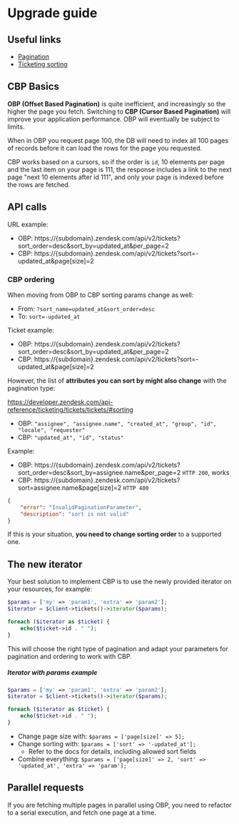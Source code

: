 # Upgrade guide

## Useful links

* [Pagination](https://developer.zendesk.com/api-reference/introduction/pagination)
* [Ticketing sorting](https://developer.zendesk.com/api-reference/ticketing/tickets/tickets/#sorting)

## CBP Basics

**OBP (Offset Based Pagination)** is quite inefficient, and increasingly so the higher the page you fetch. Switching to **CBP (Cursor Based Pagination)** will improve your application performance. OBP will eventually be subject to limits.

When in OBP you request page 100, the DB will need to index all 100 pages of records before it can load the rows for the page you requested.

CBP works based on a cursors, so if the order is `id`, 10 elements per page and the last item on your page is 111, the response includes a link to the next page "next 10 elements after id 111", and only your page is indexed before the rows are fetched.

## API calls

URL example:

* OBP: https://{subdomain}.zendesk.com/api/v2/tickets?sort_order=desc&sort_by=updated_at&per_page=2
* CBP: https://{subdomain}.zendesk.com/api/v2/tickets?sort=-updated_at&page[size]=2

### CBP ordering

When moving from OBP to CBP sorting params change as well:

* From: `?sort_name=updated_at&sort_order=desc`
* To: `sort=-updated_at`

Ticket example:

* OBP: https://{subdomain}.zendesk.com/api/v2/tickets?sort_order=desc&sort_by=updated_at&per_page=2
* CBP: https://{subdomain}.zendesk.com/api/v2/tickets?sort=-updated_at&page[size]=2

However, the list of **attributes you can sort by might also change** with the pagination type:

https://developer.zendesk.com/api-reference/ticketing/tickets/tickets/#sorting

* OBP: `"assignee", "assignee.name", "created_at", "group", "id", "locale", "requester"`
* CBP: `"updated_at", "id", "status"`

Example:

* OBP: https://{subdomain}.zendesk.com/api/v2/tickets?sort_order=desc&sort_by=assignee.name&per_page=2 `HTTP 200`, works
* CBP: https://{subdomain}.zendesk.com/api/v2/tickets?sort=assignee.name&page[size]=2 `HTTP 400`

```json
{
    "error": "InvalidPaginationParameter",
    "description": "sort is not valid"
}
```

If this is your situation, **you need to change sorting order** to a supported one.

## The new iterator

Your best solution to implement CBP is to use the newly provided iterator on your resources, for example:

```php
$params = ['my' => 'param1', 'extra' => 'param2'];
$iterator = $client->tickets()->iterator($params);

foreach ($iterator as $ticket) {
    echo($ticket->id . " ");
}
```

This will choose the right type of pagination and adapt your parameters for pagination and ordering to work with CBP.

##### Iterator with params example

```php
$params = ['my' => 'param1', 'extra' => 'param2'];
$iterator = $client->tickets()->iterator($params);

foreach ($iterator as $ticket) {
    echo($ticket->id . " ");
}
```

* Change page size with: `$params = ['page[size]' => 5];`
* Change sorting with: `$params = ['sort' => '-updated_at'];`
  * Refer to the docs for details, including allowed sort fields
* Combine everything: `$params = ['page[size]' => 2, 'sort' => 'updated_at', 'extra' => 'param'];`


## Parallel requests

If you are fetching multiple pages in parallel using OBP, you need to refactor to a serial execution, and fetch one page at a time.
